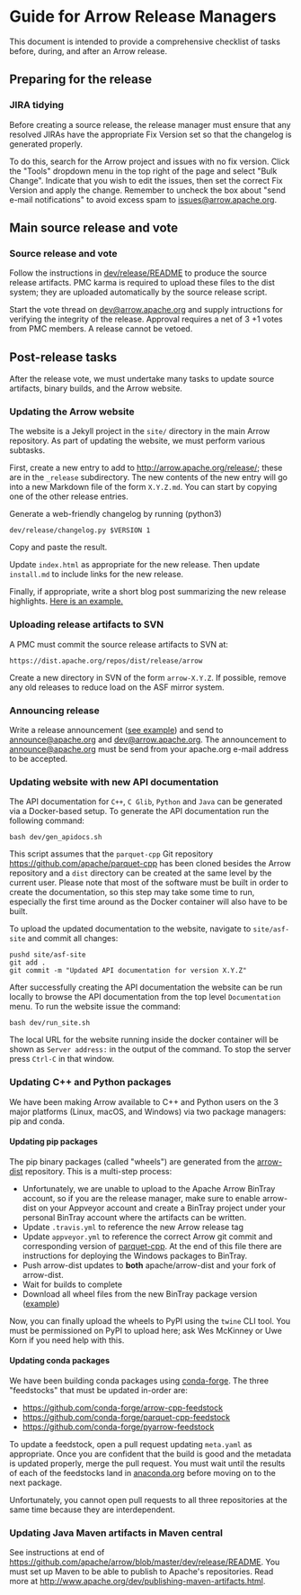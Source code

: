 <!---
  Licensed to the Apache Software Foundation (ASF) under one
  or more contributor license agreements.  See the NOTICE file
  distributed with this work for additional information
  regarding copyright ownership.  The ASF licenses this file
  to you under the Apache License, Version 2.0 (the
  "License"); you may not use this file except in compliance
  with the License.  You may obtain a copy of the License at

    http://www.apache.org/licenses/LICENSE-2.0

  Unless required by applicable law or agreed to in writing,
  software distributed under the License is distributed on an
  "AS IS" BASIS, WITHOUT WARRANTIES OR CONDITIONS OF ANY
  KIND, either express or implied.  See the License for the
  specific language governing permissions and limitations
  under the License.
-->

# Guide for Arrow Release Managers

This document is intended to provide a comprehensive checklist of tasks before,
during, and after an Arrow release.

## Preparing for the release

### JIRA tidying

Before creating a source release, the release manager must ensure that any
resolved JIRAs have the appropriate Fix Version set so that the changelog is
generated properly.

To do this, search for the Arrow project and issues with no fix version. Click
the "Tools" dropdown menu in the top right of the page and select "Bulk
Change". Indicate that you wish to edit the issues, then set the correct Fix
Version and apply the change. Remember to uncheck the box about "send e-mail
notifications" to avoid excess spam to issues@arrow.apache.org.

## Main source release and vote

### Source release and vote

Follow the instructions in [dev/release/README][1] to produce the source
release artifacts. PMC karma is required to upload these files to the dist
system; they are uploaded automatically by the source release script.

Start the vote thread on dev@arrow.apache.org and supply intructions for
verifying the integrity of the release. Approval requires a net of 3 +1 votes
from PMC members. A release cannot be vetoed.

## Post-release tasks

After the release vote, we must undertake many tasks to update source
artifacts, binary builds, and the Arrow website.

### Updating the Arrow website

The website is a Jekyll project in the `site/` directory in the main Arrow
repository. As part of updating the website, we must perform various subtasks.

First, create a new entry to add to http://arrow.apache.org/release/; these are
in the `_release` subdirectory. The new contents of the new entry will go into
a new Markdown file of the form `X.Y.Z.md`. You can start by copying one of the
other release entries.

Generate a web-friendly changelog by running (python3)

```
dev/release/changelog.py $VERSION 1
```

Copy and paste the result.

Update `index.html` as appropriate for the new release. Then update
`install.md` to include links for the new release.

Finally, if appropriate, write a short blog post summarizing the new release
highlights. [Here is an example.][8]

### Uploading release artifacts to SVN

A PMC must commit the source release artifacts to SVN at:

```
https://dist.apache.org/repos/dist/release/arrow
```

Create a new directory in SVN of the form `arrow-X.Y.Z`. If possible, remove
any old releases to reduce load on the ASF mirror system.

### Announcing release

Write a release announcement ([see example][9]) and send to announce@apache.org
and dev@arrow.apache.org. The announcement to announce@apache.org must be send
from your apache.org e-mail address to be accepted.

### Updating website with new API documentation

The API documentation for `C++`, `C Glib`, `Python` and `Java` can be generated
via a Docker-based setup. To generate the API documentation run the following
command:

```shell
bash dev/gen_apidocs.sh
```

This script assumes that the `parquet-cpp` Git repository
https://github.com/apache/parquet-cpp has been cloned
besides the Arrow repository and a `dist` directory can be created
at the same level by the current user. Please note that most of the
software must be built in order to create the documentation, so this
step may take some time to run, especially the first time around as the
Docker container will also have to be built.

To upload the updated documentation to the website, navigate to `site/asf-site`
and commit all changes:

```
pushd site/asf-site
git add .
git commit -m "Updated API documentation for version X.Y.Z"
```

After successfully creating the API documentation the website can be
run locally to browse the API documentation from the top level
`Documentation` menu. To run the website issue the command:

```shell
bash dev/run_site.sh
```

The local URL for the website running inside the docker container
will be shown as `Server address:` in the output of the command.
To stop the server press `Ctrl-C` in that window.

### Updating C++ and Python packages

We have been making Arrow available to C++ and Python users on the 3 major
platforms (Linux, macOS, and Windows) via two package managers: pip and conda.

#### Updating pip packages

The pip binary packages (called "wheels") are generated from the
[arrow-dist][2] repository. This is a multi-step process:

* Unfortunately, we are unable to upload to the Apache Arrow BinTray account,
  so if you are the release manager, make sure to enable arrow-dist on your
  Appveyor account and create a BinTray project under your personal BinTray
  account where the artifacts can be written.
* Update `.travis.yml` to reference the new Arrow release tag
* Update `appveyor.yml` to reference the correct Arrow git commit and
  corresponding version of [parquet-cpp][3]. At the end of this file there are
  instructions for deploying the Windows packages to BinTray.
* Push arrow-dist updates to **both** apache/arrow-dist and your fork of
  arrow-dist.
* Wait for builds to complete
* Download all wheel files from the new BinTray package version ([example][4])

Now, you can finally upload the wheels to PyPI using the `twine` CLI tool. You
must be permissioned on PyPI to upload here; ask Wes McKinney or Uwe Korn if
you need help with this.

#### Updating conda packages

We have been building conda packages using [conda-forge][6]. The three
"feedstocks" that must be updated in-order are:

* https://github.com/conda-forge/arrow-cpp-feedstock
* https://github.com/conda-forge/parquet-cpp-feedstock
* https://github.com/conda-forge/pyarrow-feedstock

To update a feedstock, open a pull request updating `meta.yaml` as
appropriate. Once you are confident that the build is good and the metadata is
updated properly, merge the pull request. You must wait until the results of
each of the feedstocks land in [anaconda.org][7] before moving on to the next
package.

Unfortunately, you cannot open pull requests to all three repositories at the
same time because they are interdependent.

### Updating Java Maven artifacts in Maven central

See instructions at end of
https://github.com/apache/arrow/blob/master/dev/release/README. You must set up
Maven to be able to publish to Apache's repositories. Read more at
http://www.apache.org/dev/publishing-maven-artifacts.html.

[1]: https://github.com/apache/arrow/blob/master/dev/release/README
[2]: https://github.com/apache/arrow-dist
[3]: https://github.com/apache/parquet-cpp
[4]: https://bintray.com/wesm/apache-arrow-test/pyarrow/0.7.1#files
[5]: https://pypi.python.org/pypi/pyarrow
[6]: https://conda-forge.org/
[7]: https://anaconda.org
[8]: http://arrow.apache.org/blog/2017/09/19/0.7.0-release/
[9]: http://mail-archives.apache.org/mod_mbox/www-announce/201709.mbox/%3CCAJPUwMC+VDRQ+Qj25_pqoq+bvs0bsk2Vx614OUpYwTHteFOVGw@mail.gmail.com%3E
